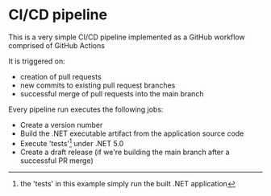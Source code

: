 # CI/CD pipeline

This is a very simple CI/CD pipeline implemented as a GitHub workflow comprised of GitHub Actions

It is triggered on:
- creation of pull requests
- new commits to existing pull request branches
- successful merge of pull requests into the main branch

Every pipeline run executes the following jobs:
- Create a version number
- Build the .NET executable artifact from the application source code
- Execute 'tests'[^note] under .NET 5.0
- Create a draft release (if we're building the main branch after a successful PR merge)

[^note]: the 'tests' in this example simply run the built .NET application 


